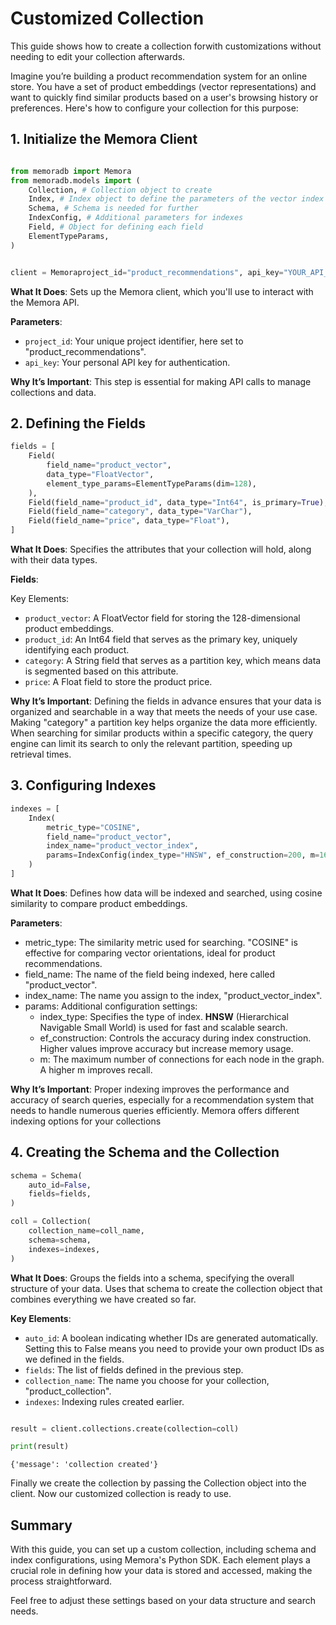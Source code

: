 # Customized Collection
This guide shows how to create a collection forwith customizations without needing to edit your collection afterwards.

Imagine you’re building a product recommendation system for an online store. You have a set of product embeddings (vector representations) and want to quickly find similar products based on a user's browsing history or preferences. Here's how to configure your collection for this purpose:



## 1. Initialize the Memora Client

```python

from memoradb import Memora
from memoradb.models import (
    Collection, # Collection object to create
    Index, # Index object to define the parameters of the vector index
    Schema, # Schema is needed for further
    IndexConfig, # Additional parameters for indexes
    Field, # Object for defining each field
    ElementTypeParams, 
)


client = Memoraproject_id="product_recommendations", api_key="YOUR_API_KEY")

```

**What It Does**: Sets up the Memora client, which you'll use to interact with the Memora API.

**Parameters**:
 - ``project_id``: Your unique project identifier, here set to "product_recommendations".
 - ``api_key``: Your personal API key for authentication.


**Why It’s Important**: This step is essential for making API calls to manage collections and data.



## 2. Defining the Fields

```python
fields = [
    Field(
        field_name="product_vector",
        data_type="FloatVector",
        element_type_params=ElementTypeParams(dim=128),
    ),
    Field(field_name="product_id", data_type="Int64", is_primary=True),
    Field(field_name="category", data_type="VarChar"),
    Field(field_name="price", data_type="Float"),
]


```

**What It Does**: Specifies the attributes that your collection will hold, along with their data types.

**Fields**:

Key Elements:

- ``product_vector``: A FloatVector field for storing the 128-dimensional product embeddings.
- ``product_id``: An Int64 field that serves as the primary key, uniquely identifying each product.
- ``category``:  A String field that serves as a partition key, which means data is segmented based on this attribute.
- ``price``: A Float field to store the product price.

**Why It’s Important**: Defining the fields in advance ensures that your data is organized and searchable in a way that meets the needs of your use case. Making "category" a partition key helps organize the data more efficiently. When searching for similar products within a specific category, the query engine can limit its search to only the relevant partition, speeding up retrieval times.



## 3. Configuring Indexes

```python
indexes = [
    Index(
        metric_type="COSINE",
        field_name="product_vector",
        index_name="product_vector_index",
        params=IndexConfig(index_type="HNSW", ef_construction=200, m=16),
    )
]

```

**What It Does**: Defines how data will be indexed and searched, using cosine similarity to compare product embeddings.

**Parameters**:
- metric_type: The similarity metric used for searching. "COSINE" is effective for comparing vector orientations, ideal for product recommendations.
- field_name: The name of the field being indexed, here called "product_vector".
- index_name: The name you assign to the index, "product_vector_index".
- params: Additional configuration settings:
  - index_type: Specifies the type of index. **HNSW** (Hierarchical Navigable Small World) is used for fast and scalable search.
  - ef_construction: Controls the accuracy during index construction. Higher values improve accuracy but increase memory usage.
  - m: The maximum number of connections for each node in the graph. A higher m improves recall.


**Why It’s Important**: Proper indexing improves the performance and accuracy of search queries, especially for a recommendation system that needs to handle numerous queries efficiently. Memora offers different indexing options for your collections


## 4. Creating the Schema and the Collection

```python
schema = Schema(
    auto_id=False,
    fields=fields,
)

coll = Collection(
    collection_name=coll_name,
    schema=schema,
    indexes=indexes,
)


```

**What It Does**: Groups the fields into a schema, specifying the overall structure of your data. Uses that schema to create the collection object that combines everything we have created so far.

**Key Elements**:
- ``auto_id``: A boolean indicating whether IDs are generated automatically. Setting this to False means you need to provide your own product IDs as we defined in the fields.
- ``fields``: The list of fields defined in the previous step.
- ``collection_name``: The name you choose for your collection, "product_collection".
- ``indexes``: Indexing rules created earlier.




```python

result = client.collections.create(collection=coll)

print(result)

```
    {'message': 'collection created'}


Finally we create the collection by passing the Collection object into the client. Now our customized collection is ready to use.


## Summary

With this guide, you can set up a custom collection, including schema and index configurations, using Memora's Python SDK. Each element plays a crucial role in defining how your data is stored and accessed, making the process straightforward.

Feel free to adjust these settings based on your data structure and search needs.
